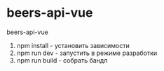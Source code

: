# beers-api-vue
beers-api-vue
1) npm install - установить зависимости
2) npm run dev - запустить в режиме разработки
3) npm run build - собрать бандл
